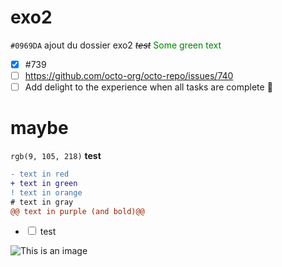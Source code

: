 # exo2

`#0969DA`
ajout du dossier exo2
~~*test*~~
<span style="color: green"> Some green text </span>
- [x] #739
- [ ] https://github.com/octo-org/octo-repo/issues/740
- [ ] Add delight to the experience when all tasks are complete :tada:

# maybe
`rgb(9, 105, 218)`
**test**

```diff
- text in red
+ text in green
! text in orange
# text in gray
@@ text in purple (and bold)@@
```
<ul class="ck ck-todolist">
  <li>
    <label>
        <input type="checkbox" unchecked>
        <span> test </span>
    </label>
  </li>
</ul>

![This is an image](https://myoctocat.com/assets/images/base-octocat.svg)

